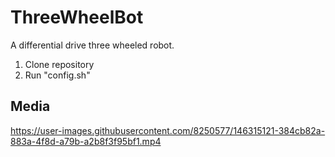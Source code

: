 # ThreeWheelBot
 A differential drive three wheeled robot.


1. Clone repository
2. Run "config.sh"


## Media



https://user-images.githubusercontent.com/8250577/146315121-384cb82a-883a-4f8d-a79b-a2b8f3f95bf1.mp4


